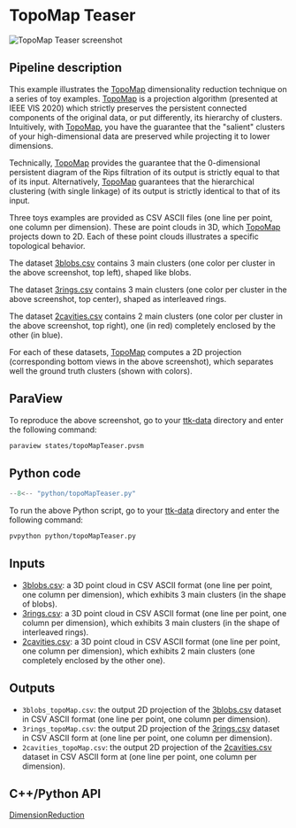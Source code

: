 # TopoMap Teaser

![TopoMap Teaser screenshot](https://topology-tool-kit.github.io/img/gallery/topoMapTeaser.jpg)

## Pipeline description
This example illustrates the [TopoMap](https://arxiv.org/abs/2009.01512) dimensionality reduction technique on a series of toy examples. [TopoMap](https://arxiv.org/abs/2009.01512) is a projection algorithm (presented at IEEE VIS 2020) which strictly preserves the persistent connected components of the original data, or put differently, its hierarchy of clusters. Intuitively, with [TopoMap](https://arxiv.org/abs/2009.01512), you have the guarantee that the "salient" clusters of your high-dimensional data are preserved while projecting it to lower dimensions.
 

Technically, [TopoMap](https://arxiv.org/abs/2009.01512) provides the guarantee that the 0-dimensional persistent diagram of the Rips filtration of its output is strictly equal to that of its input. Alternatively, [TopoMap](https://arxiv.org/abs/2009.01512) guarantees that the hierarchical clustering (with single linkage) of its output is strictly identical to that of its input. 

Three toys examples are provided as CSV ASCII files (one line per point, one column per dimension). These are point clouds in 3D, which [TopoMap](https://arxiv.org/abs/2009.01512) projects down to 2D. Each of these point clouds illustrates a specific topological behavior.

The dataset [3blobs.csv](https://github.com/topology-tool-kit/ttk-data/raw/dev/3blobs.csv) contains 3 main clusters (one color per cluster in the above screenshot, top left), shaped like blobs.

The dataset [3rings.csv](https://github.com/topology-tool-kit/ttk-data/raw/dev/3rings.csv) contains 3 main clusters (one color per cluster in the above screenshot, top center), shaped as interleaved rings.

The dataset [2cavities.csv](https://github.com/topology-tool-kit/ttk-data/raw/dev/2cavities.csv) contains 2 main clusters (one color per cluster in the above screenshot, top right), one (in red) completely enclosed by the other (in blue).

For each of these datasets, [TopoMap](https://arxiv.org/abs/2009.01512) computes a 2D projection (corresponding bottom views in the above screenshot), which separates well the ground truth clusters (shown with colors).

## ParaView
To reproduce the above screenshot, go to your [ttk-data](https://github.com/topology-tool-kit/ttk-data) directory and enter the following command:
``` bash
paraview states/topoMapTeaser.pvsm
```

## Python code

``` python  linenums="1"
--8<-- "python/topoMapTeaser.py"
```

To run the above Python script, go to your [ttk-data](https://github.com/topology-tool-kit/ttk-data) directory and enter the following command:
``` bash
pvpython python/topoMapTeaser.py
```


## Inputs
- [3blobs.csv](https://github.com/topology-tool-kit/ttk-data/raw/dev/3blobs.csv): a 3D point cloud in CSV ASCII format (one line per point, one column per dimension), which exhibits 3 main clusters (in the shape of blobs).
- [3rings.csv](https://github.com/topology-tool-kit/ttk-data/raw/dev/3rings.csv): a 3D point cloud in CSV ASCII format (one line per point, one column per dimension), which exhibits 3 main clusters (in the shape of interleaved rings).
- [2cavities.csv](https://github.com/topology-tool-kit/ttk-data/raw/dev/2cavities.csv): a 3D point cloud in CSV ASCII format (one line per point, one column per dimension), which exhibits 2 main clusters (one completely enclosed by the other one).

## Outputs
- `3blobs_topoMap.csv`: the output 2D projection of the [3blobs.csv](https://github.com/topology-tool-kit/ttk-data/raw/dev/3blobs.csv) dataset in CSV ASCII format (one line per point, one column per dimension).
- `3rings_topoMap.csv`: the output 2D projection of the [3rings.csv](https://github.com/topology-tool-kit/ttk-data/raw/dev/3rings.csv) dataset in CSV ASCII form
at (one line per point, one column per dimension).
- `2cavities_topoMap.csv`: the output 2D projection of the [2cavities.csv](https://github.com/topology-tool-kit/ttk-data/raw/dev/2cavities.csv) dataset in CSV ASCII form at (one line per point, one column per dimension).

## C++/Python API
[DimensionReduction](https://topology-tool-kit.github.io/doc/html/classttkDimensionReduction.html)
